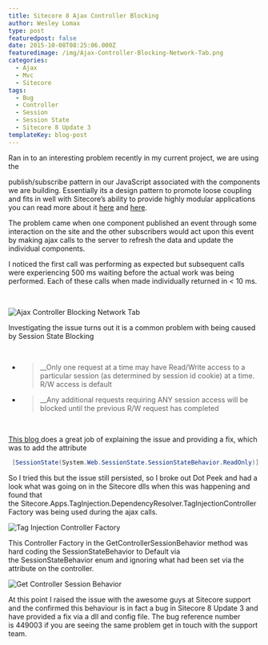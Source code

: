 ```yaml
---
title: Sitecore 8 Ajax Controller Blocking
author: Wesley Lomax
type: post
featuredpost: false
date: 2015-10-08T08:25:06.000Z
featuredimage: /img/Ajax-Controller-Blocking-Network-Tab.png
categories:
  - Ajax
  - Mvc
  - Sitecore
tags:
  - Bug
  - Controller
  - Session
  - Session State
  - Sitecore 8 Update 3
templateKey: blog-post
---
```

Ran in to an interesting problem recently in my current project, we are using the
  
publish/subscribe pattern in our JavaScript associated with the components we are building. Essentially its a design pattern to promote loose coupling and fits in well with Sitecore&#8217;s ability to provide highly modular applications you can read more about it <a href="http://blog.mgechev.com/2013/04/24/why-to-use-publishsubscribe-in-javascript/" target="_blank">here</a> and <a href="http://davidwalsh.name/pubsub-javascript" target="_blank">here</a>.

The problem came when one component published an event through some interaction on the site and the other subscribers would act upon this event by making ajax calls to the server to refresh the data and update the individual components.

I noticed the first call was performing as expected but subsequent calls were experiencing 500 ms waiting before the actual work was being performed. Each of these calls when made individually returned in < 10 ms.

&nbsp;

![Ajax Controller Blocking Network Tab](/img/Ajax-Controller-Blocking-Network-Tab.png)


Investigating the issue turns out it is a common problem with being caused by Session State Blocking

&nbsp;

  * > __Only one request at a time may have Read/Write access to a particular session (as determined by session id cookie) at a time. R/W access is default

  * > __Any additional requests requiring ANY session access will be blocked until the previous R/W request has completed

&nbsp;

<a href="http://johnculviner.com/asp-net-concurrent-ajax-requests-and-session-state-blocking/" target="_blank">This blog </a>does a great job of explaining the issue and providing a fix, which was to add the attribute

``` csharp
 [SessionState(System.Web.SessionState.SessionStateBehavior.ReadOnly)] 
 ```
So I tried this but the issue still persisted, so I broke out Dot Peek and had a look what was going on in the Sitecore dlls when this was happening and found that the Sitecore.Apps.TagInjection.DependencyResolver.TagInjectionControllerFactory was being used during the ajax calls.

![Tag Injection Controller Factory](/img/TagInjectionControllerFactory.png)

This Controller Factory in the GetControllerSessionBehavior method was hard coding the SessionStateBehavior to Default via the SessionStateBehavior enum and ignoring what had been set via the attribute on the controller.

![Get Controller Session Behavior](/img/GetControllerSessionBehavior.png)

At this point I raised the issue with the awesome guys at Sitecore support and the confirmed this behaviour is in fact a bug in Sitecore 8 Update 3 and have provided a fix via a dll and config file. The bug reference number is 449003 if you are seeing the same problem get in touch with the support team.